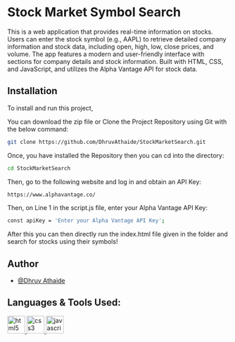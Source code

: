 
# Stock Market Symbol Search

This is a web application that provides real-time information on stocks. Users can enter the stock symbol (e.g., AAPL) to retrieve detailed company information and stock data, including open, high, low, close prices, and volume. The app features a modern and user-friendly interface with sections for company details and stock information. Built with HTML, CSS, and JavaScript, and utilizes the Alpha Vantage API for stock data.

## Installation

To install and run this project,

You can download the zip file or Clone the Project Repository using Git with the below command:
```bash
git clone https://github.com/DhruvAthaide/StockMarketSearch.git
```


Once, you have installed the Repository then you can cd into the directory:
```bash
cd StockMarketSearch
```

Then, go to the following website and log in and obtain an API Key:
```bash
https://www.alphavantage.co/
```

Then, on Line 1 in the script.js file, enter your Alpha Vantage API Key:
```bash
const apiKey = 'Enter your Alpha Vantage API Key';
```


After this you can then directly run the index.html file given in the folder and search for stocks using their symbols!


## Author

- [@Dhruv Athaide](https://github.com/DhruvAthaide)


## Languages & Tools Used:
<p align="left"> 
<a href="https://www.w3schools.com/html/" target="_blank" rel="noreferrer"> 
<img src="https://cdn.jsdelivr.net/gh/devicons/devicon/icons/html5/html5-original-wordmark.svg" alt="html5" width="40" height="40"/> </a>
<a href="https://www.w3schools.com/css/" target="_blank" rel="noreferrer"> 
<img src="https://cdn.jsdelivr.net/gh/devicons/devicon/icons/css3/css3-original-wordmark.svg" 
alt="css3" width="40" height="40"/> </a>
<a href="https://www.w3schools.com/js/" target="_blank" rel="noreferrer"> 
<img src="https://cdn.jsdelivr.net/gh/devicons/devicon/icons/javascript/javascript-original.svg" alt="javascript" width="40" height="40"/> </a>
</p>